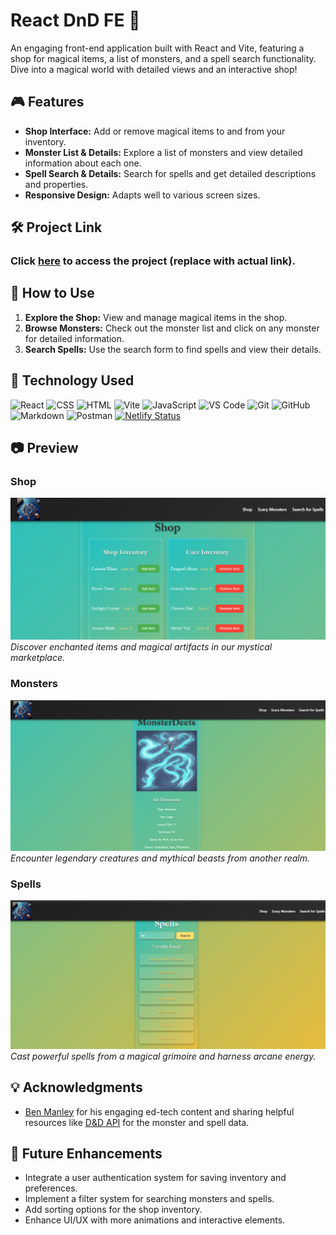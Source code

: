 # React DnD FE 🎲

An engaging front-end application built with React and Vite, featuring a shop for magical items, a list of monsters, and a spell search functionality. Dive into a magical world with detailed views and an interactive shop!

## 🎮 Features
- **Shop Interface:** Add or remove magical items to and from your inventory.
- **Monster List & Details:** Explore a list of monsters and view detailed information about each one.
- **Spell Search & Details:** Search for spells and get detailed descriptions and properties.
- **Responsive Design:** Adapts well to various screen sizes.

## 🛠️ Project Link
### Click **[here](https://example.com)** to access the project (replace with actual link).

## 🚀 How to Use
1. **Explore the Shop:** View and manage magical items in the shop.
2. **Browse Monsters:** Check out the monster list and click on any monster for detailed information.
3. **Search Spells:** Use the search form to find spells and view their details.

## 📂 Technology Used
![React](https://img.shields.io/badge/React-18.3.1-blue?style=flat-square&logo=react)
![CSS](https://img.shields.io/badge/CSS-3-blue?style=flat-square&logo=css3) 
![HTML](https://img.shields.io/badge/HTML-5-orange?style=flat-square&logo=html5) 
![Vite](https://img.shields.io/badge/Vite-5.3.4-green?style=flat-square&logo=vite) 
![JavaScript](https://img.shields.io/badge/JavaScript-ES6-yellow?style=flat-square&logo=javascript)
![VS Code](https://img.shields.io/badge/VS_Code-1.83.1-blue?style=flat-square&logo=visualstudiocode) 
![Git](https://img.shields.io/badge/Git-2.42.0-orange?style=flat-square&logo=git) 
![GitHub](https://img.shields.io/badge/GitHub-9.3.0-black?style=flat-square&logo=github)
![Markdown](https://img.shields.io/badge/Markdown-3.0.1-000000?style=flat-square&logo=markdown) 
![Postman](https://img.shields.io/badge/Postman-10.15.0-blue?style=flat-square&logo=postman)
[![Netlify Status](https://api.netlify.com/api/v1/badges/9a6a883d-5d00-4162-9381-1500ece8a839/deploy-status)](https://app.netlify.com/sites/mysticdungeon/deploys)


## 📷 Preview

### Shop
![Shop Preview](./src/assets/shop.png)
*Discover enchanted items and magical artifacts in our mystical marketplace.*

### Monsters
![Monsters Preview](./src/assets/air-elemental-monster-details.png)
*Encounter legendary creatures and mythical beasts from another realm.*

### Spells
![Spells Preview](./src/assets/fire-spells.png)
*Cast powerful spells from a magical grimoire and harness arcane energy.*


## 💡 Acknowledgments
- [Ben Manley](https://github.com/ManliestBen) for his engaging ed-tech content and sharing helpful resources like [D&D API](https://sei-dnd-api.herokuapp.com) for the monster and spell data.


## 🔮 Future Enhancements

* Integrate a user authentication system for saving inventory and preferences.
* Implement a filter system for searching monsters and spells.
* Add sorting options for the shop inventory.
* Enhance UI/UX with more animations and interactive elements.
